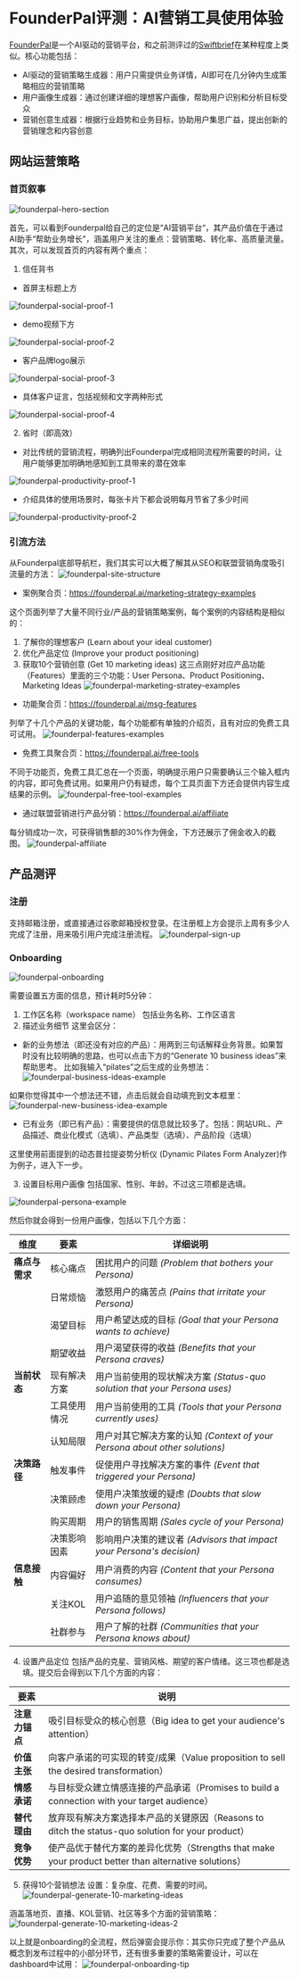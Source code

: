 # FounderPal评测：AI营销工具使用体验


[FounderPal](https://founderpal.ai/)是一个AI驱动的营销平台，和之前测评过的[Swiftbrief](https://chloevolution.com/zh-cn/posts/swiftbrief-review/)在某种程度上类似。核心功能包括：
- AI驱动的营销策略生成器：用户只需提供业务详情，AI即可在几分钟内生成策略相应的营销策略
- 用户画像生成器：通过创建详细的理想客户画像，帮助用户识别和分析目标受众
- 营销创意生成器：根据行业趋势和业务目标，协助用户集思广益，提出创新的营销理念和内容创意

## 网站运营策略
### 首页叙事
![founderpal-hero-section](founderpal-hero-section.png)

首先，可以看到Founderpal给自己的定位是“AI营销平台“，其产品价值在于通过AI助手“帮助业务增长”，涵盖用户关注的重点：营销策略、转化率、高质量流量。
其次，可以发现首页的内容有两个重点：
1. 信任背书
- 首屏主标题上方

![founderpal-social-proof-1](founderpal-social-proof-1.png)

- demo视频下方

![founderpal-social-proof-2](founderpal-social-proof-2.png)

- 客户品牌logo展示

![founderpal-social-proof-3](founderpal-social-proof-3.png)

- 具体客户证言，包括视频和文字两种形式

![founderpal-social-proof-4](founderpal-social-proof-4.png)

2. 省时（即高效）
- 对比传统的营销流程，明确列出Founderpal完成相同流程所需要的时间，让用户能够更加明确地感知到工具带来的潜在效率

![founderpal-productivity-proof-1](founderpal-productivity-proof-1.png)

- 介绍具体的使用场景时，每张卡片下都会说明每月节省了多少时间

![founderpal-productivity-proof-2](founderpal-productivity-proof-2.png)


### 引流方法
从Founderpal底部导航栏，我们其实可以大概了解其从SEO和联盟营销角度吸引流量的方法：
![founderpal-site-structure](founderpal-site-structure.png)

- 案例聚合页：https://founderpal.ai/marketing-strategy-examples

这个页面列举了大量不同行业/产品的营销策略案例，每个案例的内容结构是相似的：
1. 了解你的理想客户 (Learn about your ideal customer)  
2. 优化产品定位 (Improve your product positioning)  
3. 获取10个营销创意 (Get 10 marketing ideas)
这三点刚好对应产品功能（Features）里面的三个功能：User Persona、Product Positioning、Marketing Ideas
![founderpal-marketing-stratey-examples](founderpal-marketing-stratey-examples.png)

- 功能聚合页：https://founderpal.ai/msg-features

列举了十几个产品的关键功能，每个功能都有单独的介绍页，且有对应的免费工具可试用。
![founderpal-features-examples](founderpal-features-examples.png)

- 免费工具聚合页：https://founderpal.ai/free-tools

不同于功能页，免费工具汇总在一个页面，明确提示用户只需要确认三个输入框内的内容，即可免费试用。如果用户仍有疑虑，每个工具页面下方还会提供内容生成结果的示例。
![founderpal-free-tool-examples](founderpal-free-tool-examples.png)

- 通过联盟营销进行产品分销：https://founderpal.ai/affiliate

每分销成功一次，可获得销售额的30%作为佣金，下方还展示了佣金收入的截图。
![founderpal-affiliate](founderpal-affiliate.png)

## 产品测评
### 注册
支持邮箱注册，或直接通过谷歌邮箱授权登录。在注册框上方会提示上周有多少人完成了注册，用来吸引用户完成注册流程。
![founderpal-sign-up](founderpal-sign-up.png)

### Onboarding
![founderpal-onboarding](founderpal-onboarding.png)

需要设置五方面的信息，预计耗时5分钟：
1. 工作区名称（workspace name）
包括业务名称、工作区语言
2. 描述业务细节
这里会区分：
- 新的业务想法（即还没有对应的产品）：用两到三句话解释业务背景。如果暂时没有比较明确的思路，也可以点击下方的“Generate 10 business ideas”来帮助思考。
比如我输入“pilates”之后生成的业务想法：
![founderpal-business-ideas-example](founderpal-business-ideas-example.png)

如果你觉得其中一个想法还不错，点击后就会自动填充到文本框里：
![founderpal-new-business-idea-example](founderpal-new-business-idea-example.png)

- 已有业务（即已有产品）：需要提供的信息就比较多了。包括：网站URL、产品描述、商业化模式（选填）、产品类型（选填）、产品阶段（选填）

这里使用前面提到的动态普拉提姿势分析仪 (Dynamic Pilates Form Analyzer)作为例子，进入下一步。

3. 设置目标用户画像
包括国家、性别、年龄。不过这三项都是选填。

![founderpal-persona-example](founderpal-persona-example.png)

然后你就会得到一份用户画像，包括以下几个方面：

| **维度**         | **要素**       | **详细说明**                                                                 |
|------------------|------------------|----------------------------------------------------------------------------|
| **痛点与需求**   | 核心痛点         | 困扰用户的问题 *(Problem that bothers your Persona)*                   |
|                  | 日常烦恼         | 激怒用户的痛苦点 *(Pains that irritate your Persona)*                  |
|                  | 渴望目标         | 用户希望达成的目标 *(Goal that your Persona wants to achieve)*         |
|                  | 期望收益         | 用户渴望获得的收益 *(Benefits that your Persona craves)*               |
| **当前状态**     | 现有解决方案     | 用户当前使用的现状解决方案 *(Status-quo solution that your Persona uses)* |
|                  | 工具使用情况     | 用户当前使用的工具 *(Tools that your Persona currently uses)*          |
|                  | 认知局限         | 用户对其它解决方案的认知 *(Context of your Persona about other solutions)* |
| **决策路径**     | 触发事件         | 促使用户寻找解决方案的事件 *(Event that triggered your Persona)*      |
|                  | 决策顾虑         | 使用户决策放缓的疑虑 *(Doubts that slow down your Persona)*           |
|                  | 购买周期         | 用户的销售周期 *(Sales cycle of your Persona)*                        |
|                  | 决策影响因素     | 影响用户决策的建议者 *(Advisors that impact your Persona's decision)* |
| **信息接触**     | 内容偏好         | 用户消费的内容 *(Content that your Persona consumes)*                 |
|                  | 关注KOL          | 用户追随的意见领袖 *(Influencers that your Persona follows)*          |
|                  | 社群参与         | 用户了解的社群 *(Communities that your Persona knows about)*          |


4. 设置产品定位
包括产品的克星、营销风格、期望的客户情绪。这三项也都是选填。提交后会得到以下几个方面的内容：

| **要素**       | **说明**                                                                                     |
|-------------------|---------------------------------------------------------------------------------------------|
| **注意力锚点**     | 吸引目标受众的核心创意（Big idea to get your audience's attention）                          |
| **价值主张**       | 向客户承诺的可实现的转变/成果（Value proposition to sell the desired transformation）        |
| **情感承诺**       | 与目标受众建立情感连接的产品承诺（Promises to build a connection with your target audience） |
| **替代理由**       | 放弃现有解决方案选择本产品的关键原因（Reasons to ditch the status-quo solution for your product） |
| **竞争优势**       | 使产品优于替代方案的差异化优势（Strengths that make your product better than alternative solutions） |

5. 获得10个营销想法
设置：复杂度、花费、需要的时间。
![founderpal-generate-10-marketing-ideas](founderpal-generate-10-marketing-ideas.png)

涵盖落地页、直播、KOL营销、社区等多个方面的营销策略：
![founderpal-generate-10-marketing-ideas-2](ounderpal-generate-10-marketing-ideas-2.png)

以上就是onboarding的全流程，然后弹窗会提示你：其实你只完成了整个产品从概念到发布过程中的小部分环节，还有很多重要的策略需要设计，可以在dashboard中试用：
![founderpal-onboarding-tip](founderpal-onboarding-tip.png)
